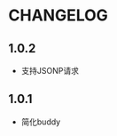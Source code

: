 CHANGELOG
================================

1.0.2
---------------------------------

*	支持JSONP请求

1.0.1
---------------------------------

*	简化buddy
